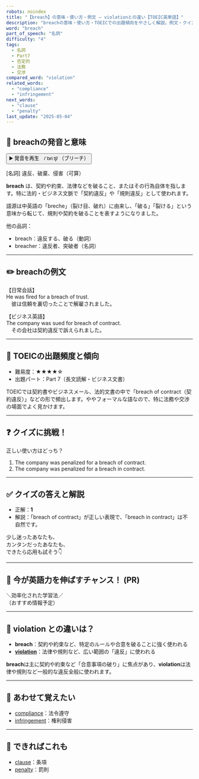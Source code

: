 ```yaml
---
robots: noindex
title: "【breach】の意味・使い方・例文 ― violationとの違い【TOEIC英単語】"
description: "breachの意味・使い方・TOEICでの出題傾向をやさしく解説。例文・クイズ付きでviolationとの違いもわかりやすく学べます。"
word: "breach"
part_of_speech: "名詞"
difficulty: "4"
tags:
  - 名詞
  - Part7
  - 否定的
  - 法務
  - 交渉
compared_word: "violation"
related_words:
  - "compliance"
  - "infringement"
next_words:
  - "clause"
  - "penalty"
last_update: "2025-05-04"
---
```


## 🔰 breachの発音と意味

<button class="play-audio" onclick="playTTS('breach')">
  <span class="play-audio-main">
    ▶️ 発音を再生　/ˈbriːtʃ/
  </span>
  <span class="play-audio-sub">
    （ブリーチ）
  </span>
</button>

[名詞] 違反、破棄、侵害（可算）

**breach** は、契約や約束、法律などを破ること、またはその行為自体を指します。特に法的・ビジネス文脈で「契約違反」や「規則違反」として使われます。

語源は中英語の「breche」（裂け目、破れ）に由来し、「破る」「裂ける」という意味から転じて、規則や契約を破ることを表すようになりました。

他の品詞：  
- breach：違反する、破る（動詞）
- breacher：違反者、突破者（名詞）

---

## ✏️ breachの例文

【日常会話】  
He was fired for a breach of trust.  
　彼は信頼を裏切ったことで解雇されました。

【ビジネス英語】  
The company was sued for breach of contract.  
　その会社は契約違反で訴えられました。

---

## 🎯 TOEICの出題頻度と傾向

- 難易度：★★★★☆
- 出題パート：Part 7（長文読解・ビジネス文書）

TOEICでは契約書やビジネスメール、法的文書の中で「breach of contract（契約違反）」などの形で頻出します。ややフォーマルな語なので、特に法務や交渉の場面でよく見かけます。

---

## ❓ クイズに挑戦！

正しい使い方はどっち？

1. The company was penalized for a breach of contract.  
2. The company was penalized for a breach in contract.

---

## ✅ クイズの答えと解説

- 正解：**1**
- 解説：「breach of contract」が正しい表現で、「breach in contract」は不自然です。

少し迷ったあなたも、  
カンタンだったあなたも、  
できたら応用も試そう👇️

---

## 🚀 今が英語力を伸ばすチャンス！ (PR)

<div class="info-center">
＼効率化された学習法／<br>  
（おすすめ情報予定）
</div>

---

## 🤔  violation との違いは？

- **breach**：契約や約束など、特定のルールや合意を破ることに強く使われる
- **[violation](/violation)**：法律や規則など、広い範囲の「違反」に使われる

**breach**は主に契約や約束など「合意事項の破り」に焦点があり、**violation**は法律や規則など一般的な違反全般に使われます。

---

## 🧩 あわせて覚えたい

- [compliance](/compliance)：法令遵守
- [infringement](/infringement)：権利侵害

---

## 📖 できればこれも

- [clause](/clause)：条項
- [penalty](/penalty)：罰則

<!-- cvid: aid44_bid40 -->
